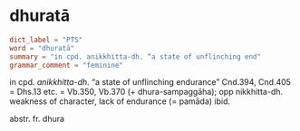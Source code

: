 # dhuratā

``` toml
dict_label = "PTS"
word = "dhuratā"
summary = "in cpd. anikkhitta-dh. “a state of unflinching end"
grammar_comment = "feminine"
```

in cpd. *anikkhitta\-dh*. “a state of unflinching endurance” Cnd.394, Cnd.405 = Dhs.13 etc. = Vb.350, Vb.370 (\+ dhura\-sampaggāha); opp nikkhitta\-dh. weakness of character, lack of endurance (= pamāda) ibid.

abstr. fr. dhura

